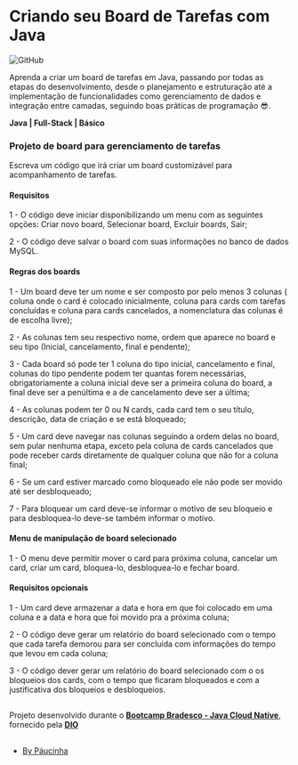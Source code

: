 # Criando seu Board de Tarefas com Java

![GitHub](https://img.shields.io/github/license/Paucinha/api-ecommerce-dio?style=flat-square)

Aprenda a criar um board de tarefas em Java, passando por todas as etapas do desenvolvimento, desde o planejamento e estruturação até a implementação de funcionalidades como gerenciamento de dados e integração entre camadas, seguindo boas práticas de programação 😎.

**Java | Full-Stack | Básico**

### Projeto de board para gerenciamento de tarefas

Escreva um código que irá criar um board customizável para acompanhamento de tarefas.

#### Requisitos

1 - O código deve iniciar disponibilizando um menu com as seguintes opções: Criar novo board, Selecionar board, Excluir boards, Sair;

2 - O código deve salvar o board com suas informações no banco de dados MySQL.

#### Regras dos boards

1 - Um board deve ter um nome e ser composto por pelo menos 3 colunas ( coluna onde o card é colocado inicialmente, coluna para cards com tarefas concluídas e coluna para cards cancelados, a nomenclatura das colunas é de escolha livre);

2 - As colunas tem seu respectivo nome, ordem que aparece no board e seu tipo (Inicial, cancelamento, final e pendente);

3 - Cada board só pode ter 1 coluna do tipo inicial, cancelamento e final, colunas do tipo pendente podem ter quantas forem necessárias, obrigatoriamente a coluna inicial deve ser a primeira coluna do board, a final deve ser a penúltima e a de cancelamento deve ser a última;

4 - As colunas podem ter 0 ou N cards, cada card tem o seu título, descrição, data de criação e se está bloqueado;

5 - Um card deve navegar nas colunas seguindo a ordem delas no board, sem pular nenhuma etapa, exceto pela coluna de cards cancelados que pode receber cards diretamente de qualquer coluna que não for a coluna final;

6 - Se um card estiver marcado como bloqueado ele não pode ser movido até ser desbloqueado;

7 - Para bloquear um card deve-se informar o motivo de seu bloqueio e para desbloquea-lo deve-se também informar o motivo.

#### Menu de manipulação de board selecionado

1 - O menu deve permitir mover o card para próxima coluna, cancelar um card, criar um card, bloquea-lo, desbloquea-lo e fechar board.


#### Requisitos opcionais

1 - Um card deve armazenar a data e hora em que foi colocado em uma coluna e a data e hora que foi movido pra a próxima coluna;

2 - O código deve gerar um relatório do board selecionado com o tempo que cada tarefa demorou para ser concluída com informações do tempo que levou em cada coluna;

3 - O código dever gerar um relatório do board selecionado com o os bloqueios dos cards, com o tempo que ficaram bloqueados e com a justificativa dos bloqueios e desbloqueios.

##

Projeto desenvolvido durante o [**Bootcamp Bradesco - Java Cloud Native**](https://www.dio.me/bootcamp/bradesco-java-cloud-native), fornecido pela [**DIO**](https://www.dio.me/)

##

- [By Páucinha](https://github.com/Paucinha)
